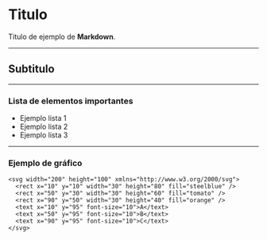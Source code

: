 # Titulo

Titulo de ejemplo de **Markdown**.

---

## Subtitulo

---

### Lista de elementos importantes

- Ejemplo lista 1
- Ejemplo lista 2
- Ejemplo lista 3

---

### Ejemplo de gráfico

```mermaid
<svg width="200" height="100" xmlns="http://www.w3.org/2000/svg">
  <rect x="10" y="10" width="30" height="80" fill="steelblue" />
  <rect x="50" y="30" width="30" height="60" fill="tomato" />
  <rect x="90" y="50" width="30" height="40" fill="orange" />
  <text x="10" y="95" font-size="10">A</text>
  <text x="50" y="95" font-size="10">B</text>
  <text x="90" y="95" font-size="10">C</text>
</svg>
